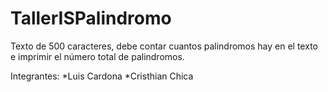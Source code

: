 # TallerISPalindromo
Texto de 500 caracteres, debe contar cuantos palindromos hay en el texto e imprimir el número total de palindromos.

Integrantes: 
*Luis Cardona
*Cristhian Chica
            
